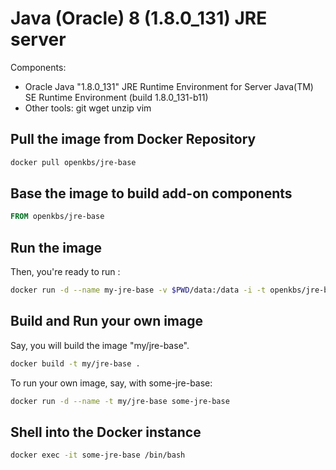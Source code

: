 # Java (Oracle) 8 (1.8.0_131) JRE server 


Components:

* Oracle Java "1.8.0_131" JRE Runtime Environment for Server
  Java(TM) SE Runtime Environment (build 1.8.0_131-b11)
* Other tools: git wget unzip vim

## Pull the image from Docker Repository

```bash
docker pull openkbs/jre-base
```

## Base the image to build add-on components

```Dockerfile
FROM openkbs/jre-base
```

## Run the image

Then, you're ready to run :

```bash
docker run -d --name my-jre-base -v $PWD/data:/data -i -t openkbs/jre-base
```

## Build and Run your own image

Say, you will build the image "my/jre-base".

```bash
docker build -t my/jre-base .
```

To run your own image, say, with some-jre-base:

```bash
docker run -d --name -t my/jre-base some-jre-base
```

## Shell into the Docker instance
```bash
docker exec -it some-jre-base /bin/bash
```

```

